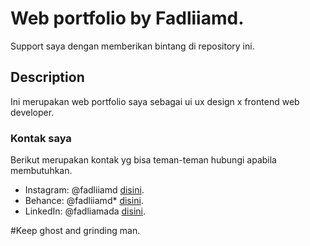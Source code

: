 # Web portfolio by Fadliiamd.

Support saya dengan memberikan bintang di repository ini.

## Description

Ini merupakan web portfolio saya sebagai ui ux design x frontend web developer.

### Kontak saya

Berikut merupakan kontak yg bisa teman-teman hubungi apabila membutuhkan.

- Instagram: @fadliiamd [disini](https://www.instagram.com/fadliiamd_/).
- Behance: @fadliiamd* [disini](https://www.behance.net/fadliiamd*).
- LinkedIn: @fadliamada [disini](https://www.linkedin.com/in/fadliamada/).

#Keep ghost and grinding man.
